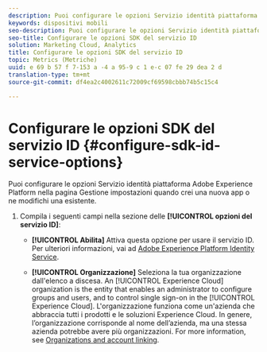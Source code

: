 ```yaml
---
description: Puoi configurare le opzioni Servizio identità piattaforma Adobe Experience Platform nella pagina Gestione impostazioni quando crei una nuova app o ne modifichi una esistente.
keywords: dispositivi mobili
seo-description: Puoi configurare le opzioni Servizio identità piattaforma Adobe Experience Platform nella pagina Gestione impostazioni quando crei una nuova app o ne modifichi una esistente.
seo-title: Configurare le opzioni SDK del servizio ID
solution: Marketing Cloud, Analytics
title: Configurare le opzioni SDK del servizio ID
topic: Metrics (Metriche)
uuid: e 69 b 57 f 7-153 a -4 a 95-9 c 1 e-c 07 fe 29 dea 2 d
translation-type: tm+mt
source-git-commit: df4ea2c4002611c72009cf69598cbbb74b5c15c4

---
```



# Configurare le opzioni SDK del servizio ID {#configure-sdk-id-service-options}

Puoi configurare le opzioni Servizio identità piattaforma Adobe Experience Platform nella pagina Gestione impostazioni quando crei una nuova app o ne modifichi una esistente.

1. Compila i seguenti campi nella sezione delle **[!UICONTROL opzioni del servizio ID]**:

   * **[!UICONTROL Abilita]**
Attiva questa opzione per usare il servizio ID. Per ulteriori informazioni, vai ad [Adobe Experience Platform Identity Service](https://marketing.adobe.com/resources/help/en_US/mcvid/).<!-- REKHA - don't know where this content has been migrated to. -->

   * **[!UICONTROL Organizzazione]**
Seleziona la tua organizzazione dall'elenco a discesa.
An [!UICONTROL Experience Cloud] organization is the entity that enables an administrator to configure groups and users, and to control single sign-on in the [!UICONTROL Experience Cloud]. L'organizzazione funziona come un'azienda che abbraccia tutti i prodotti e le soluzioni Experience Cloud. In genere, l’organizzazione corrisponde al nome dell’azienda, ma una stessa azienda potrebbe avere più organizzazioni. For more information, see [Organizations and account linking](https://docs.adobe.com/content/help/en/core-services/interface/manage-users-and-products/organizations.html).
